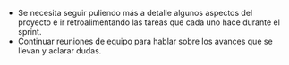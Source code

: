 - Se necesita seguir puliendo más a detalle algunos aspectos del proyecto e ir retroalimentando las tareas que cada uno hace durante el sprint.
- Continuar reuniones de equipo para hablar sobre los avances que se llevan y aclarar dudas.
